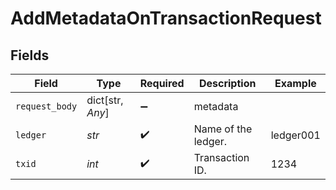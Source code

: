 # AddMetadataOnTransactionRequest


## Fields

| Field               | Type                | Required            | Description         | Example             |
| ------------------- | ------------------- | ------------------- | ------------------- | ------------------- |
| `request_body`      | dict[str, *Any*]    | :heavy_minus_sign:  | metadata            |                     |
| `ledger`            | *str*               | :heavy_check_mark:  | Name of the ledger. | ledger001           |
| `txid`              | *int*               | :heavy_check_mark:  | Transaction ID.     | 1234                |